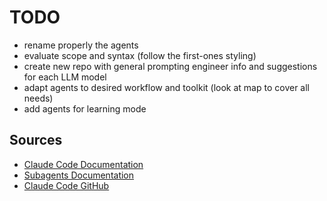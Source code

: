 # TODO

- rename properly the agents
- evaluate scope and syntax (follow the first-ones styling)
- create new repo with general prompting engineer info and suggestions for each LLM model
- adapt agents to desired workflow and toolkit (look at map to cover all needs)
- add agents for learning mode

## Sources

- [Claude Code Documentation](https://docs.anthropic.com/en/docs/claude-code/overview)
- [Subagents Documentation](https://docs.anthropic.com/en/docs/claude-code/sub-agents)
- [Claude Code GitHub](https://github.com/anthropics/claude-code)
